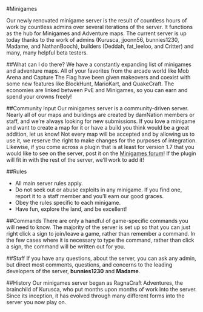---
---
#Minigames

Our newly renovated minigame server is the result of countless hours of work by countless admins over several iterations of the server. It functions as the hub for Minigames and Adventure maps. The current server is up today thanks to the work of admins (Kurusca, jjoonn56, bunnies1230, Madame, and NathanBooch), builders (Deddah, fat_leeloo, and Critter) and many, many helpful beta testers.

##What can I do there?
We have a constantly expanding list of minigames and adventure maps. All of your favorites from the arcade world like Mob Arena and Capture The Flag have been given makeovers and coexist with some new features like BlockHunt, MarioKart, and QuakeCraft. The economies are linked between PvE and Minigames, so you can earn and spend your crowns freely!

##Community Input
Our minigames server is a community-driven server. Nearly all of our maps and buildings are created by damNation members or staff, and we’re always looking for new submissions. If you love a minigame and want to create a map for it or have a build you think would be a great addition, let us know! Not every map will be accepted and by allowing us to use it, we reserve the right to make changes for the purposes of integration. Likewise, if you come across a plugin that is at least for version 1.7 that you would like to see on the server, post it on the [Minigames forum](https://damnation.eu/phpbb/viewforum.php?f=48)! If the plugin will fit in with the rest of the server, we’ll work to add it!

##Rules

* All main server rules apply.
* Do not seek out or abuse exploits in any minigame. If you find one, report it to a staff member and you’ll earn our good graces.
* Obey the rules specific to each minigame.
* Have fun, explore the land, and be excellent!

##Commands
There are only a handful of game-specific commands you will need to know. The majority of the server is set up so that you can just right click a sign to join/leave a game, rather than remember a command. In the few cases where it is necessary to type the command, rather than click a sign, the command will be written out for you.

##Staff
If you have any questions, about the server, you can ask any admin, but direct most comments, questions, and concerns to the leading developers of the server, **bunnies1230** and **Madame**.

##History
Our minigames server began as RagnaCraft Adventures, the brainchild of Kurusca, who put months upon months of work into the server. Since its inception, it has evolved through many different forms into the server you now play on.
